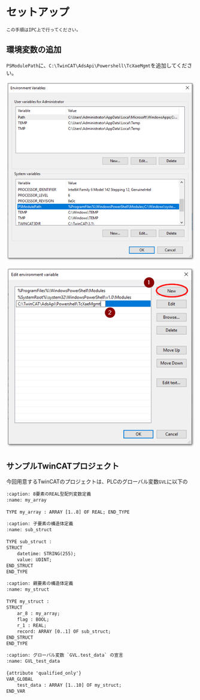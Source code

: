 # セットアップ

```{note}
この手順はIPC上で行ってください。
```

## 環境変数の追加

`PSModulePath`に、`C:\TwinCAT\AdsApi\Powershell\TcXaeMgmt`を追加してください。

![](assets/2024-02-09-09-50-05.png)

![](assets/2024-02-09-09-52-03.png)

## サンプルTwinCATプロジェクト

今回用意するTwinCATのプロジェクトは、PLCのグローバル変数`GVL`に以下の

```{code-block} iecst
:caption: 8要素のREAL型配列変数定義
:name: my_array

TYPE my_array : ARRAY [1..8] OF REAL; END_TYPE
```

```{code-block} iecst
:caption: 子要素の構造体定義
:name: sub_struct

TYPE sub_struct :
STRUCT
    datetime: STRING(255);
    value: UDINT;
END_STRUCT
END_TYPE
```

```{code-block} iecst
:caption: 親要素の構造体定義
:name: my_struct

TYPE my_struct :
STRUCT
    ar_8 : my_array;
    flag : BOOL;
    r_1 : REAL;
    record: ARRAY [0..1] OF sub_struct;
END_STRUCT
END_TYPE
```

```{code-block} iecst
:caption: グローバル変数 `GVL.test_data` の宣言
:name: GVL_test_data

{attribute 'qualified_only'}
VAR_GLOBAL
    test_data : ARRAY [1..10] OF my_struct; 
END_VAR
```